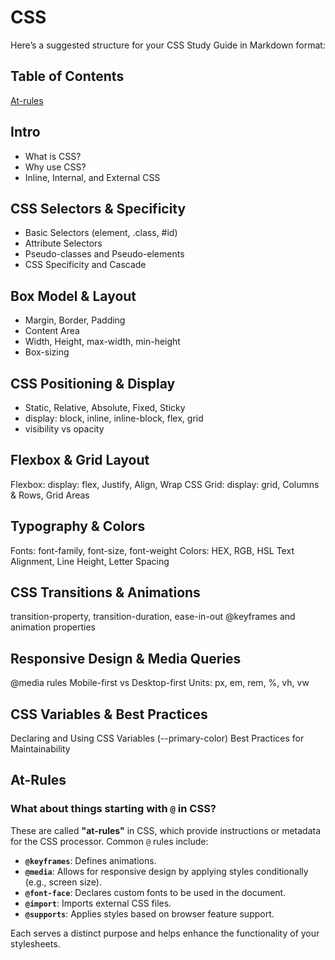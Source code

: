 # CSS

Here’s a suggested structure for your CSS Study Guide in Markdown format:

## Table of Contents

[At-rules](#at-rules)

## Intro

- What is CSS?
- Why use CSS?
- Inline, Internal, and External CSS

## CSS Selectors & Specificity
- Basic Selectors (element, .class, #id)
- Attribute Selectors
- Pseudo-classes and Pseudo-elements
- CSS Specificity and Cascade

## Box Model & Layout

- Margin, Border, Padding
- Content Area
- Width, Height, max-width, min-height
- Box-sizing

## CSS Positioning & Display

- Static, Relative, Absolute, Fixed, Sticky
- display: block, inline, inline-block, flex, grid
- visibility vs opacity

## Flexbox & Grid Layout

Flexbox: display: flex, Justify, Align, Wrap
CSS Grid: display: grid, Columns & Rows, Grid Areas

## Typography & Colors

Fonts: font-family, font-size, font-weight
Colors: HEX, RGB, HSL
Text Alignment, Line Height, Letter Spacing

## CSS Transitions & Animations

transition-property, transition-duration, ease-in-out
@keyframes and animation properties

## Responsive Design & Media Queries

@media rules
Mobile-first vs Desktop-first
Units: px, em, rem, %, vh, vw

## CSS Variables & Best Practices

Declaring and Using CSS Variables (--primary-color)
Best Practices for Maintainability


## At-Rules

### What about things starting with `@` in CSS?

These are called **"at-rules"** in CSS, which provide instructions or metadata for the CSS processor. Common `@` rules include:

- **`@keyframes`**: Defines animations.
- **`@media`**: Allows for responsive design by applying styles conditionally (e.g., screen size).
- **`@font-face`**: Declares custom fonts to be used in the document.
- **`@import`**: Imports external CSS files.
- **`@supports`**: Applies styles based on browser feature support.

Each serves a distinct purpose and helps enhance the functionality of your stylesheets.